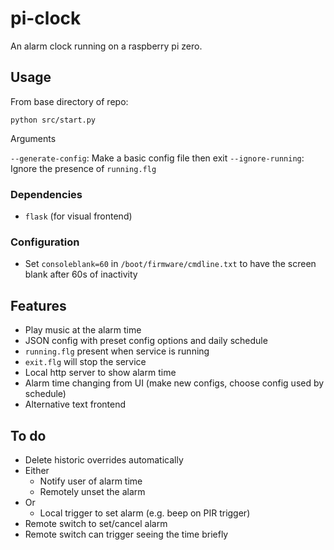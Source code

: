 # pi-clock

An alarm clock running on a raspberry pi zero.

## Usage

From base directory of repo:

`python src/start.py`

Arguments

`--generate-config`: Make a basic config file then exit
`--ignore-running`: Ignore the presence of `running.flg`

### Dependencies

* `flask` (for visual frontend)

### Configuration

* Set `consoleblank=60` in `/boot/firmware/cmdline.txt` to have the screen blank after 60s of inactivity

## Features

* Play music at the alarm time
* JSON config with preset config options and daily schedule
* `running.flg` present when service is running
* `exit.flg` will stop the service
* Local http server to show alarm time
* Alarm time changing from UI (make new configs, choose config used by schedule)
* Alternative text frontend

## To do

* Delete historic overrides automatically
* Either
    * Notify user of alarm time
    * Remotely unset the alarm
* Or
    * Local trigger to set alarm (e.g. beep on PIR trigger)
* Remote switch to set/cancel alarm
* Remote switch can trigger seeing the time briefly
